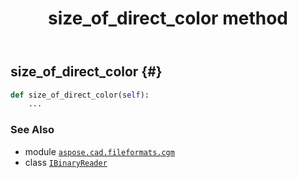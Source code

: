 ﻿---
title: size_of_direct_color method
second_title: Aspose.CAD for Python via .NET API References
description: 
type: docs
weight: 260
url: /python-net/aspose.cad.fileformats.cgm/ibinaryreader/size_of_direct_color/
is_root: false
---

## size_of_direct_color {#}





```python
def size_of_direct_color(self):
    ...
```





### See Also
* module [`aspose.cad.fileformats.cgm`](../../)
* class [`IBinaryReader`](/cad/python-net/aspose.cad.fileformats.cgm/ibinaryreader)
